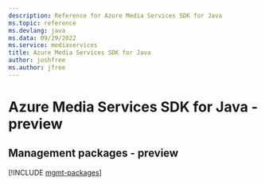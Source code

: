 ```yaml
---
description: Reference for Azure Media Services SDK for Java
ms.topic: reference
ms.devlang: java
ms.data: 09/29/2022
ms.service: mediaservices
title: Azure Media Services SDK for Java
author: joshfree
ms.author: jfree
---
```

# Azure Media Services SDK for Java - preview

## Management packages - preview
[!INCLUDE [mgmt-packages](media-services-mgmt-index.md)]